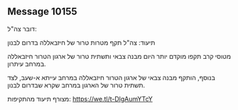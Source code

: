## Message 10155

דובר צה"ל:

תיעוד: צה"ל תקף מטרות טרור של חיזבאללה בדרום לבנון

מטוסי קרב תקפו מוקדם יותר היום מבנה צבאי ותשתית טרור של ארגון הטרור חיזבאללה במרחב עיתרון.

בנוסף, הותקף מבנה צבאי של ארגון הטרור חיזבאללה במרחב עייתא א-שעב, לצד תשתית טרור של הארגון במרחב שקרא שבדרום לבנון.

מצורף תיעוד מהתקיפות: https://we.tl/t-DlgAumYTcY

